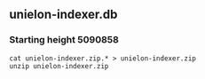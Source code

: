 ## unielon-indexer.db

### Starting height 5090858


```shell
cat unielon-indexer.zip.* > unielon-indexer.zip
unzip unielon-indexer.zip
```